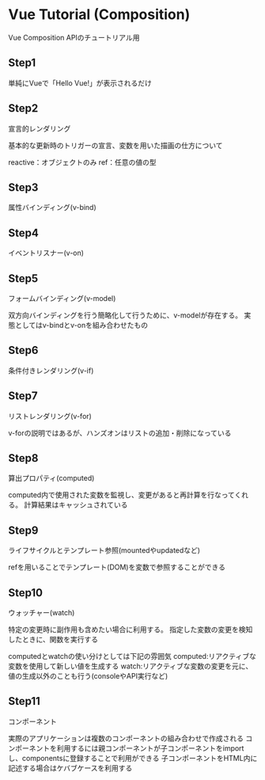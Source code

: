 # Vue Tutorial (Composition)

Vue Composition APIのチュートリアル用

## Step1

単純にVueで「Hello Vue!」が表示されるだけ

## Step2

宣言的レンダリング

基本的な更新時のトリガーの宣言、変数を用いた描画の仕方について

reactive：オブジェクトのみ
ref：任意の値の型

## Step3

属性バインディング(v-bind)

## Step4

イベントリスナー(v-on)

## Step5

フォームバインディング(v-model)

双方向バインディングを行う簡略化して行うために、v-modelが存在する。
実態としてはv-bindとv-onを組み合わせたもの

## Step6

条件付きレンダリング(v-if)

## Step7

リストレンダリング(v-for)

v-forの説明ではあるが、ハンズオンはリストの追加・削除になっている

## Step8

算出プロパティ(computed)

computed内で使用された変数を監視し、変更があると再計算を行なってくれる。
計算結果はキャッシュされている

## Step9

ライフサイクルとテンプレート参照(mountedやupdatedなど)

refを用いることでテンプレート(DOM)を変数で参照することができる

## Step10

ウォッチャー(watch)

特定の変更時に副作用も含めたい場合に利用する。
指定した変数の変更を検知したときに、関数を実行する

computedとwatchの使い分けとしては下記の雰囲気
computed:リアクティブな変数を使用して新しい値を生成する
watch:リアクティブな変数の変更を元に、値の生成以外のことも行う(consoleやAPI実行など)

## Step11

コンポーネント

実際のアプリケーションは複数のコンポーネントの組み合わせで作成される
コンポーネントを利用するには親コンポーネントが子コンポーネントをimportし、componentsに登録することで利用ができる
子コンポーネントをHTML内に記述する場合はケバブケースを利用する
